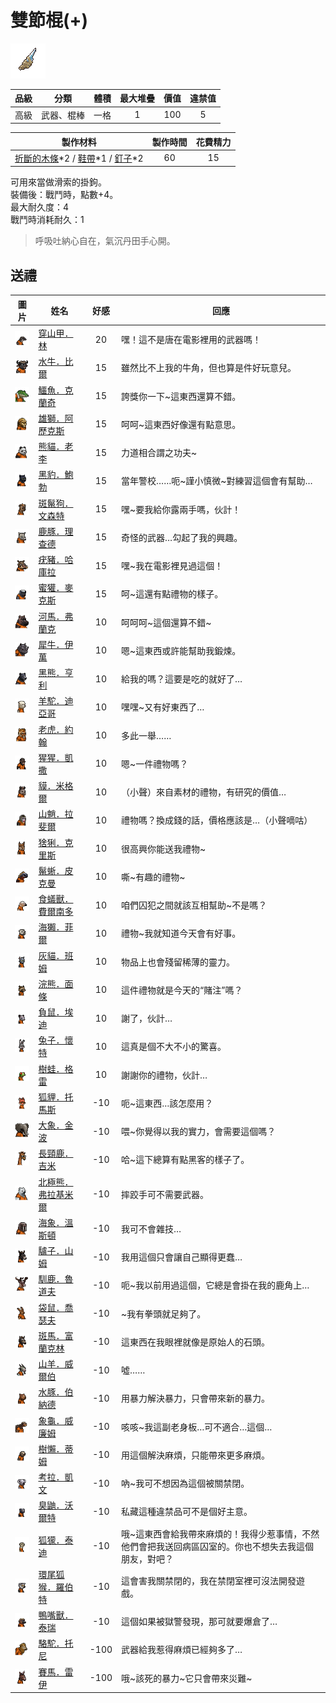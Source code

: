 # 雙節棍(+)

![img](images/item_pic_BLBS.png)

|品級|分類|體積|最大堆疊|價值|違禁值|
|:--:|:--:|:--:|:--:|:--:|:--:|
|高級|武器、棍棒|一格|1|100|5|

|製作材料|製作時間|花費精力|
|:--:|:--:|:--:|
|[折斷的木條](159-折斷的木條.md)\*2 / [鞋帶](124-鞋帶.md)\*1 / [釘子](123-釘子.md)\*2|60|15|

可用來當做滑索的掛鉤。\
裝備後：戰鬥時，點數+4。\
最大耐久度：4\
戰鬥時消耗耐久：1

> 呼吸吐納心自在，氣沉丹田手心開。

## 送禮

|圖片|姓名|好感|回應|
|:--:|--|:--:|--|
|![img](images/pangolin.png)|[穿山甲．林](穿山甲．林.md)|20|嘿！這不是唐在電影裡用的武器嗎！|
|![img](images/AfricanBuffalo.png)|[水牛．比爾](水牛．比爾.md)|15|雖然比不上我的牛角，但也算是件好玩意兒。|
|![img](images/crocodile.png)|[鱷魚．克蘭奇](鱷魚．克蘭奇.md)|15|誇獎你一下\~這東西還算不錯。|
|![img](images/lion.png)|[雄獅．阿歷克斯](雄獅．阿歷克斯.md)|15|呵呵\~這東西好像還有點意思。|
|![img](images/panda.png)|[熊貓．老李](熊貓．老李.md)|15|力道相合謂之功夫\~|
|![img](images/BlackPanther.png)|[黑豹．鮑勃](黑豹．鮑勃.md)|15|當年警校……呃\~謹小慎微\~對練習這個會有幫助…|
|![img](images/SpottedHyaena.png)|[斑鬣狗．文森特](斑鬣狗．文森特.md)|15|嘿\~要我給你露兩手嗎，伙計！|
|![img](images/DeerDolphin.png)|[鹿豚．理查德](鹿豚．理查德.md)|15|奇怪的武器…勾起了我的興趣。|
|![img](images/Warthog.png)|[疣豬．哈庫拉](疣豬．哈庫拉.md)|15|嘿\~我在電影裡見過這個！|
|![img](images/HoneyBadger.png)|[蜜獾．麥克斯](蜜獾．麥克斯.md)|15|呵\~這還有點禮物的樣子。|
|![img](images/hippopotamus.png)|[河馬．弗蘭克](河馬．弗蘭克.md)|10|呵呵呵\~這個還算不錯\~|
|![img](images/rhinoceros.png)|[犀牛．伊萬](犀牛．伊萬.md)|10|嗯\~這東西或許能幫助我鍛煉。|
|![img](images/BlackBear.png)|[黑熊．亨利](黑熊．亨利.md)|10|給我的嗎？這要是吃的就好了…|
|![img](images/Alpaca.png)|[羊駝．迪亞哥](羊駝．迪亞哥.md)|10|嘿嘿\~又有好東西了…|
|![img](images/tiger.png)|[老虎．約翰](老虎．約翰.md)|10|多此一舉……|
|![img](images/chimpanzee.png)|[猩猩．凱撒](猩猩．凱撒.md)|10|嗯\~一件禮物嗎？|
|![img](images/tapir.png)|[貘．米格爾](貘．米格爾.md)|10|（小聲）來自素材的禮物，有研究的價值…|
|![img](images/Mandrill.png)|[山魈．拉斐爾](山魈．拉斐爾.md)|10|禮物嗎？換成錢的話，價格應該是…（小聲嘀咕）|
|![img](images/Lynx.png)|[猞猁．克里斯](猞猁．克里斯.md)|10|很高興你能送我禮物\~|
|![img](images/MarineIguana.png)|[鬣蜥．皮克曼](鬣蜥．皮克曼.md)|10|嘶\~有趣的禮物\~|
|![img](images/Anteater.png)|[食蟻獸．費爾南多](食蟻獸．費爾南多.md)|10|咱們囚犯之間就該互相幫助\~不是嗎？|
|![img](images/SeaOtter.png)|[海獺．菲爾](海獺．菲爾.md)|10|禮物\~我就知道今天會有好事。|
|![img](images/cat.png)|[灰貓．班姆](灰貓．班姆.md)|10|物品上也會殘留稀薄的靈力。|
|![img](images/Raccoon.png)|[浣熊．面條](浣熊．面條.md)|10|這件禮物就是今天的“賭注”嗎？|
|![img](images/Possum.png)|[負鼠．埃迪](負鼠．埃迪.md)|10|謝了，伙計…|
|![img](images/rabbit.png)|[兔子．懷特](兔子．懷特.md)|10|這真是個不大不小的驚喜。|
|![img](images/Treefrog.png)|[樹蛙．格雷](樹蛙．格雷.md)|10|謝謝你的禮物，伙計…|
|![img](images/fox.png)|[狐貍．托馬斯](狐貍．托馬斯.md)|-10|呃\~這東西…該怎麼用？|
|![img](images/elephant.png)|[大象．金波](大象．金波.md)|-10|喂\~你覺得以我的實力，會需要這個嗎？|
|![img](images/giraffe.png)|[長頸鹿．吉米](長頸鹿．吉米.md)|-10|哈\~這下總算有點黑客的樣子了。|
|![img](images/PolarBear.png)|[北極熊．弗拉基米爾](北極熊．弗拉基米爾.md)|-10|摔跤手可不需要武器。|
|![img](images/walrus.png)|[海象．溫斯頓](海象．溫斯頓.md)|-10|我可不會雜技…|
|![img](images/donkey.png)|[驢子．山姆](驢子．山姆.md)|-10|我用這個只會讓自己顯得更蠢…|
|![img](images/reindeer.png)|[馴鹿．魯道夫](馴鹿．魯道夫.md)|-10|呃\~我以前用過這個，它總是會掛在我的鹿角上…|
|![img](images/kangaroo.png)|[袋鼠．喬瑟夫](袋鼠．喬瑟夫.md)|-10|\~我有拳頭就足夠了。|
|![img](images/zebra.png)|[斑馬．富蘭克林](斑馬．富蘭克林.md)|-10|這東西在我眼裡就像是原始人的石頭。|
|![img](images/goat.png)|[山羊．威爾伯](山羊．威爾伯.md)|-10|噓……|
|![img](images/Capybara.png)|[水豚．伯納德](水豚．伯納德.md)|-10|用暴力解決暴力，只會帶來新的暴力。|
|![img](images/Tortoise.png)|[象龜．威廉姆](象龜．威廉姆.md)|-10|咳咳\~我這副老身板…可不適合…這個…|
|![img](images/sloth.png)|[樹懶．蒂姆](樹懶．蒂姆.md)|-10|用這個解決麻煩，只能帶來更多麻煩。|
|![img](images/Koala.png)|[考拉．凱文](考拉．凱文.md)|-10|吶\~我可不想因為這個被關禁閉。|
|![img](images/skunk.png)|[臭鼬．沃爾特](臭鼬．沃爾特.md)|-10|私藏這種違禁品可不是個好主意。|
|![img](images/meerkat.png)|[狐獴．泰迪](狐獴．泰迪.md)|-10|哦\~這東西會給我帶來麻煩的！我得少惹事情，不然他們會把我送回病區囚室的。你也不想失去我這個朋友，對吧？|
|![img](images/RingTailedLemur.png)|[環尾狐猴．羅伯特](環尾狐猴．羅伯特.md)|-10|這會害我關禁閉的，我在禁閉室裡可沒法開發遊戲。|
|![img](images/platypus.png)|[鴨嘴獸．泰瑞](鴨嘴獸．泰瑞.md)|-10|這個如果被獄警發現，那可就要爆倉了…|
|![img](images/camel.png)|[駱駝．托尼](駱駝．托尼.md)|-100|武器給我惹得麻煩已經夠多了…|
|![img](images/horse.png)|[賽馬．雷伊](賽馬．雷伊.md)|-100|哦\~該死的暴力\~它只會帶來災難\~|

